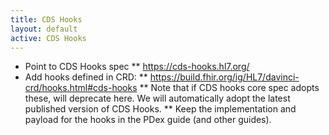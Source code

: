 ```yaml
---
title: CDS Hooks
layout: default
active: CDS Hooks
---
```


* Point to CDS Hooks spec
** https://cds-hooks.hl7.org/
* Add hooks defined in CRD:
** https://build.fhir.org/ig/HL7/davinci-crd/hooks.html#cds-hooks
** Note that if CDS hooks core spec adopts these, will deprecate here. We will automatically adopt the latest published version of CDS Hooks. 
** Keep the implementation and payload for the hooks in the PDex guide (and other guides). 